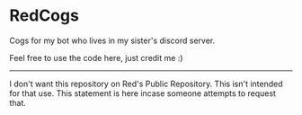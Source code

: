 # RedCogs
Cogs for my bot who lives in my sister's discord server.

Feel free to use the code here, just credit me :)

--- 
I don't want this repository on Red's Public Repository. This isn't intended for that use. This statement is here incase someone attempts to request that.
